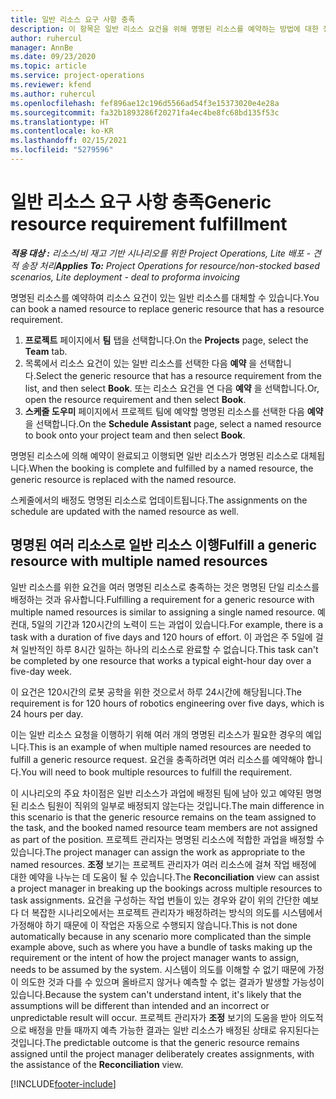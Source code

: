 ```yaml
---
title: 일반 리소스 요구 사항 충족
description: 이 항목은 일반 리소스 요건을 위해 명명된 리소스를 예약하는 방법에 대한 정보를 제공합니다.
author: ruhercul
manager: AnnBe
ms.date: 09/23/2020
ms.topic: article
ms.service: project-operations
ms.reviewer: kfend
ms.author: ruhercul
ms.openlocfilehash: fef896ae12c196d5566ad54f3e15373020e4e28a
ms.sourcegitcommit: fa32b1893286f20271fa4ec4be8fc68bd135f53c
ms.translationtype: HT
ms.contentlocale: ko-KR
ms.lasthandoff: 02/15/2021
ms.locfileid: "5279596"
---
```

# <a name="generic-resource-requirement-fulfillment"></a><span data-ttu-id="e83db-103">일반 리소스 요구 사항 충족</span><span class="sxs-lookup"><span data-stu-id="e83db-103">Generic resource requirement fulfillment</span></span>

<span data-ttu-id="e83db-104">_**적용 대상 :** 리소스/비 재고 기반 시나리오를 위한 Project Operations, Lite 배포 - 견적 송장 처리_</span><span class="sxs-lookup"><span data-stu-id="e83db-104">_**Applies To:** Project Operations for resource/non-stocked based scenarios, Lite deployment - deal to proforma invoicing_</span></span>

<span data-ttu-id="e83db-105">명명된 리소스를 예약하여 리소스 요건이 있는 일반 리소스를 대체할 수 있습니다.</span><span class="sxs-lookup"><span data-stu-id="e83db-105">You can book a named resource to replace generic resource that has a resource requirement.</span></span>

1. <span data-ttu-id="e83db-106">**프로젝트** 페이지에서 **팀** 탭을 선택합니다.</span><span class="sxs-lookup"><span data-stu-id="e83db-106">On the **Projects** page, select the **Team** tab.</span></span>
2. <span data-ttu-id="e83db-107">목록에서 리소스 요건이 있는 일반 리소스를 선택한 다음 **예약** 을 선택합니다.</span><span class="sxs-lookup"><span data-stu-id="e83db-107">Select the generic resource that has a resource requirement from the list, and then select **Book**.</span></span> <span data-ttu-id="e83db-108">또는 리소스 요건을 연 다음 **예약** 을 선택합니다.</span><span class="sxs-lookup"><span data-stu-id="e83db-108">Or, open the resource requirement and then select **Book**.</span></span>
3. <span data-ttu-id="e83db-109">**스케줄 도우미** 페이지에서 프로젝트 팀에 예약할 명명된 리소스를 선택한 다음 **예약** 을 선택합니다.</span><span class="sxs-lookup"><span data-stu-id="e83db-109">On the **Schedule Assistant** page, select a named resource to book onto your project team and then select **Book**.</span></span>

<span data-ttu-id="e83db-110">명명된 리소스에 의해 예약이 완료되고 이행되면 일반 리소스가 명명된 리소스로 대체됩니다.</span><span class="sxs-lookup"><span data-stu-id="e83db-110">When the booking is complete and fulfilled by a named resource, the generic resource is replaced with the named resource.</span></span>

<span data-ttu-id="e83db-111">스케줄에서의 배정도 명명된 리소스로 업데이트됩니다.</span><span class="sxs-lookup"><span data-stu-id="e83db-111">The assignments on the schedule are updated with the named resource as well.</span></span>

## <a name="fulfill-a-generic-resource-with-multiple-named-resources"></a><span data-ttu-id="e83db-112">명명된 여러 리소스로 일반 리소스 이행</span><span class="sxs-lookup"><span data-stu-id="e83db-112">Fulfill a generic resource with multiple named resources</span></span>
<span data-ttu-id="e83db-113">일반 리소스를 위한 요건을 여러 명명된 리소스로 충족하는 것은 명명된 단일 리소스를 배정하는 것과 유사합니다.</span><span class="sxs-lookup"><span data-stu-id="e83db-113">Fulfilling a requirement for a generic resource with multiple named resources is similar to assigning a single named resource.</span></span> <span data-ttu-id="e83db-114">예컨대, 5일의 기간과 120시간의 노력이 드는 과업이 있습니다.</span><span class="sxs-lookup"><span data-stu-id="e83db-114">For example, there is a task with a duration of five days and 120 hours of effort.</span></span> <span data-ttu-id="e83db-115">이 과업은 주 5일에 걸쳐 일반적인 하루 8시간 일하는 하나의 리소스로 완료할 수 없습니다.</span><span class="sxs-lookup"><span data-stu-id="e83db-115">This task can't be completed by one resource that works a typical eight-hour day over a five-day week.</span></span> 

<span data-ttu-id="e83db-116">이 요건은 120시간의 로봇 공학을 위한 것으로서 하루 24시간에 해당됩니다.</span><span class="sxs-lookup"><span data-stu-id="e83db-116">The requirement is for 120 hours of robotics engineering over five days, which is 24 hours per day.</span></span>

<span data-ttu-id="e83db-117">이는 일반 리소스 요청을 이행하기 위해 여러 개의 명명된 리소스가 필요한 경우의 예입니다.</span><span class="sxs-lookup"><span data-stu-id="e83db-117">This is an example of when multiple named resources are needed to fulfill a generic resource request.</span></span> <span data-ttu-id="e83db-118">요건을 충족하려면 여러 리소스를 예약해야 합니다.</span><span class="sxs-lookup"><span data-stu-id="e83db-118">You will need to book multiple resources to fulfill the requirement.</span></span>

<span data-ttu-id="e83db-119">이 시나리오의 주요 차이점은 일반 리소스가 과업에 배정된 팀에 남아 있고 예약된 명명된 리소스 팀원이 직위의 일부로 배정되지 않는다는 것입니다.</span><span class="sxs-lookup"><span data-stu-id="e83db-119">The main difference in this scenario is that the generic resource remains on the team assigned to the task, and the booked named resource team members are not assigned as part of the position.</span></span> <span data-ttu-id="e83db-120">프로젝트 관리자는 명명된 리소스에 적합한 과업을 배정할 수 있습니다.</span><span class="sxs-lookup"><span data-stu-id="e83db-120">The project manager can assign the work as appropriate to the named resources.</span></span> <span data-ttu-id="e83db-121">**조정** 보기는 프로젝트 관리자가 여러 리소스에 걸쳐 작업 배정에 대한 예약을 나누는 데 도움이 될 수 있습니다.</span><span class="sxs-lookup"><span data-stu-id="e83db-121">The **Reconciliation** view can assist a project manager in breaking up the bookings across multiple resources to task assignments.</span></span> <span data-ttu-id="e83db-122">요건을 구성하는 작업 번들이 있는 경우와 같이 위의 간단한 예보다 더 복잡한 시나리오에서는 프로젝트 관리자가 배정하려는 방식의 의도를 시스템에서 가정해야 하기 때문에 이 작업은 자동으로 수행되지 않습니다.</span><span class="sxs-lookup"><span data-stu-id="e83db-122">This is not done automatically because in any scenario more complicated than the simple example above, such as where you have a bundle of tasks making up the requirement or the intent of how the project manager wants to assign, needs to be assumed by the system.</span></span> <span data-ttu-id="e83db-123">시스템이 의도를 이해할 수 없기 때문에 가정이 의도한 것과 다를 수 있으며 올바르지 않거나 예측할 수 없는 결과가 발생할 가능성이 있습니다.</span><span class="sxs-lookup"><span data-stu-id="e83db-123">Because the system can't understand intent, it's likely that the assumptions will be different than intended and an incorrect or unpredictable result will occur.</span></span> <span data-ttu-id="e83db-124">프로젝트 관리자가 **조정** 보기의 도움을 받아 의도적으로 배정을 만들 때까지 예측 가능한 결과는 일반 리소스가 배정된 상태로 유지된다는 것입니다.</span><span class="sxs-lookup"><span data-stu-id="e83db-124">The predictable outcome is that the generic resource remains assigned until the project manager deliberately creates assignments, with the assistance of the **Reconciliation** view.</span></span>




[!INCLUDE[footer-include](../includes/footer-banner.md)]